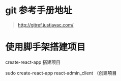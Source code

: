
# git 参考手册地址
> http://gitref.justjavac.com/

# 使用脚手架搭建项目
create-react-app 搭建项目

sudo create-react-app react-admin_client （创建项目
